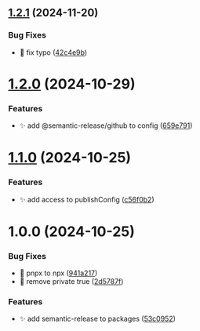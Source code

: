 ## [1.2.1](https://github.com/zhumeisongsong/multiple-products-workspace/compare/react-markdown-mermaid-v1.2.0...react-markdown-mermaid-v1.2.1) (2024-11-20)


### Bug Fixes

* 🐛 fix typo ([42c4e9b](https://github.com/zhumeisongsong/multiple-products-workspace/commit/42c4e9b56a92a05e956d4efbe74d300951fcb9fd))

# [1.2.0](https://github.com/zhumeisongsong/multiple-products-workspace/compare/react-markdown-mermaid-v1.1.0...react-markdown-mermaid-v1.2.0) (2024-10-29)


### Features

* ✨ add @semantic-release/github to config ([659e791](https://github.com/zhumeisongsong/multiple-products-workspace/commit/659e79119b0f1e73a953139d85183f6bd21b6a31))

# [1.1.0](https://github.com/zhumeisongsong/multiple-products-workspace/compare/react-markdown-mermaid-v1.0.0...react-markdown-mermaid-v1.1.0) (2024-10-25)


### Features

* ✨ add access to publishConfig ([c56f0b2](https://github.com/zhumeisongsong/multiple-products-workspace/commit/c56f0b23c0ac8ea11bdef3a0b6b4cda8e5af4786))

# 1.0.0 (2024-10-25)


### Bug Fixes

* 🐛 pnpx to npx ([941a217](https://github.com/zhumeisongsong/multiple-products-workspace/commit/941a21735c8390775cd5bcbcc165198637b79904))
* 🐛 remove private true ([2d5787f](https://github.com/zhumeisongsong/multiple-products-workspace/commit/2d5787ff03b3f91be08377d90dba7ce551aaea56))


### Features

* ✨ add semantic-release to packages ([53c0952](https://github.com/zhumeisongsong/multiple-products-workspace/commit/53c09525b738647d114a44972d55c91811528d4e))
